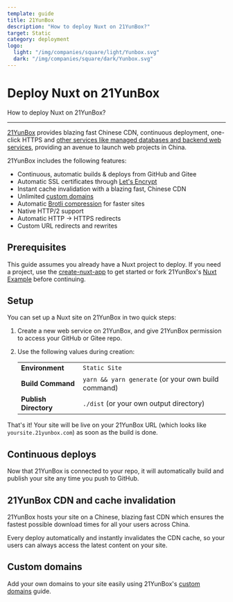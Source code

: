 ```yaml
---
template: guide
title: 21YunBox
description: "How to deploy Nuxt on 21YunBox?"
target: Static
category: deployment
logo:
  light: "/img/companies/square/light/Yunbox.svg"
  dark: "/img/companies/square/dark/Yunbox.svg"
---
```

# Deploy Nuxt on 21YunBox

How to deploy Nuxt on 21YunBox?

---

[21YunBox](https://www.21yunbox.com) provides blazing fast Chinese CDN, continuous deployment, one-click HTTPS and [other services like managed databases and backend web services](https://www.21yunbox.com/docs/), providing an avenue to launch web projects in China.

21YunBox includes the following features:

- Continuous, automatic builds & deploys from GitHub and Gitee
- Automatic SSL certificates through [Let's Encrypt](https://letsencrypt.org)
- Instant cache invalidation with a blazing fast, Chinese CDN
- Unlimited [custom domains](https://www.21yunbox.com/docs/#/custom-domains)
- Automatic [Brotli compression](https://en.wikipedia.org/wiki/Brotli) for faster sites
- Native HTTP/2 support
- Automatic HTTP → HTTPS redirects
- Custom URL redirects and rewrites

## Prerequisites

This guide assumes you already have a Nuxt project to deploy. If you need a project, use the [create-nuxt-app](https://github.com/nuxt/create-nuxt-app) to get started or fork 21YunBox's [Nuxt Example](https://gitee.com/eryiyunbox-examples/nuxtjs) before continuing.

## Setup

You can set up a Nuxt site on 21YunBox in two quick steps:

1. Create a new web service on 21YunBox, and give 21YunBox permission to access your GitHub or Gitee repo.
2. Use the following values during creation:

   |                       |                                                     |
   | --------------------- | --------------------------------------------------- |
   | **Environment**       | `Static Site`                                       |
   | **Build Command**     | `yarn && yarn generate` (or your own build command) |
   | **Publish Directory** | `./dist` (or your own output directory)             |

That's it! Your site will be live on your 21YunBox URL (which looks like `yoursite.21yunbox.com`) as soon as the build is done.

## Continuous deploys

Now that 21YunBox is connected to your repo, it will automatically build and publish your site any time you push to GitHub.

## 21YunBox CDN and cache invalidation

21YunBox hosts your site on a Chinese, blazing fast CDN which ensures the fastest possible download times for all your users across China.

Every deploy automatically and instantly invalidates the CDN cache, so your users can always access the latest content on your site.

## Custom domains

Add your own domains to your site easily using 21YunBox's [custom domains](https://www.21yunbox.com/docs/#/custom-domains) guide.
